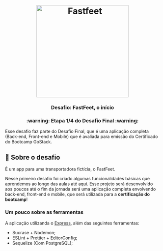 <h1 align="center">
  <img alt="Fastfeet" title="Fastfeet" src="https://github.com/Rocketseat/bootcamp-gostack-desafio-02/blob/master/.github/logo.png" width="300px" />
</h1>

<h3 align="center">
  Desafio: FastFeet, o início
</h3>

<h3 align="center">
  :warning: Etapa 1/4 do Desafio Final :warning:
</h3>

<p>Esse desafio faz parte do Desafio Final, que é uma aplicação completa (Back-end, Front-end e Mobile) que é avaliada para emissão do Certificado do Bootcamp GoStack.</p>

## :rocket: Sobre o desafio

É um app para uma transportadora fictícia, o FastFeet.

Nesse primeiro desafio foi criado algumas funcionalidades básicas que aprendemos ao longo das aulas até aqui. Esse projeto será desenvolvido aos poucos até o fim da jornada será uma aplicação completa envolvendo back-end, front-end e mobile, que será utilizada para a **certificação do bootcamp**!

### **Um pouco sobre as ferramentas**

A aplicação utilizanda o [Express](https://expressjs.com/), além das seguintes ferramentas:

- Sucrase + Nodemon;
- ESLint + Prettier + EditorConfig;
- Sequelize (Com PostgreSQL);
